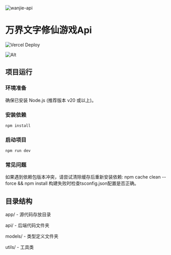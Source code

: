 ![wanjie-api](https://socialify.git.ci/Encaik/wanjie-api/image?language=1&owner=1&name=1&stargazers=1&theme=Light)

# 万界文字修仙游戏Api

![Vercel Deploy](https://deploy-badge.vercel.app/vercel/wanjie-api)

![Alt](https://repobeats.axiom.co/api/embed/c275dcf1341463b5c8df680665bb85471f0b7994.svg "Repobeats analytics image")

## 项目运行

### 环境准备

确保已安装 Node.js (推荐版本 v20 或以上)。

### 安装依赖

``` bash
npm install
```

### 启动项目

```bash
npm run dev
```

### 常见问题

如果遇到依赖包版本冲突，请尝试清除缓存后重新安装依赖: npm cache clean --force && npm install
构建失败时检查tsconfig.json配置是否正确。

## 目录结构

app/ - 源代码存放目录

  api/ - 后端代码文件夹

  models/ - 类型定义文件夹

  utils/ - 工具类
